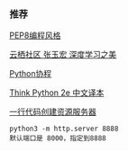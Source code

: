 ### 推荐

[PEP8编程风格](https://github.com/amontalenti/elements-of-python-style/tree/master/zh-cn#Python写作指南)
    

[云栖社区 张玉宏 深度学习之美](https://yq.aliyun.com/articles/93540?spm=a2c4e.11153940.blogcont86580.14.69ca1979QJUvns)

    
[Python协程](https://blog.csdn.net/weixin_43430036/article/details/85238174)

    
[Think Python 2e 中文译本](http://codingpy.com/books/thinkpython2/02-variables-expressions-and-statements.html)
    
    
[一行代码创建资源服务器](https://blog.csdn.net/qq_41251963/article/details/84197298)
    
    python3 -m http.server 8888
    默认端口是 8000，指定到8888